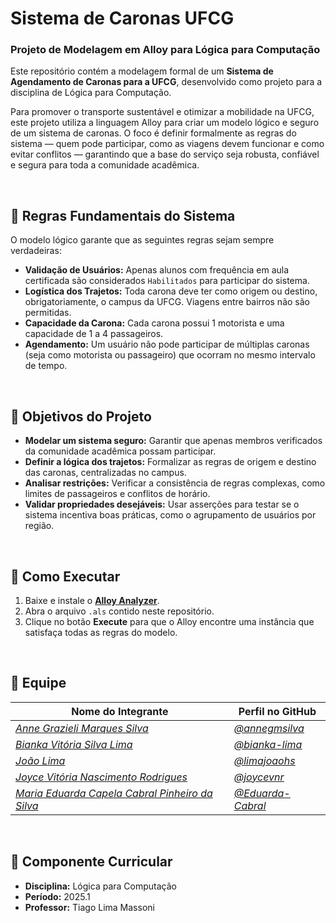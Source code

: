 # Sistema de Caronas UFCG
### Projeto de Modelagem em Alloy para Lógica para Computação

Este repositório contém a modelagem formal de um **Sistema de Agendamento de Caronas para a UFCG**, desenvolvido como projeto para a disciplina de Lógica para Computação.

Para promover o transporte sustentável e otimizar a mobilidade na UFCG, este projeto utiliza a linguagem Alloy para criar um modelo lógico e seguro de um sistema de caronas. O foco é definir formalmente as regras do sistema — quem pode participar, como as viagens devem funcionar e como evitar conflitos — garantindo que a base do serviço seja robusta, confiável e segura para toda a comunidade acadêmica.

<br>

## 📜 Regras Fundamentais do Sistema

O modelo lógico garante que as seguintes regras sejam sempre verdadeiras:

* **Validação de Usuários:** Apenas alunos com frequência em aula certificada são considerados `Habilitados` para participar do sistema.
* **Logística dos Trajetos:** Toda carona deve ter como origem ou destino, obrigatoriamente, o campus da UFCG. Viagens entre bairros não são permitidas.
* **Capacidade da Carona:** Cada carona possui 1 motorista e uma capacidade de 1 a 4 passageiros.
* **Agendamento:** Um usuário não pode participar de múltiplas caronas (seja como motorista ou passageiro) que ocorram no mesmo intervalo de tempo.

<br>

## 🎯 Objetivos do Projeto

* **Modelar um sistema seguro:** Garantir que apenas membros verificados da comunidade acadêmica possam participar.
* **Definir a lógica dos trajetos:** Formalizar as regras de origem e destino das caronas, centralizadas no campus.
* **Analisar restrições:** Verificar a consistência de regras complexas, como limites de passageiros e conflitos de horário.
* **Validar propriedades desejáveis:** Usar asserções para testar se o sistema incentiva boas práticas, como o agrupamento de usuários por região.

<br>

## 🚀 Como Executar

1.  Baixe e instale o **[Alloy Analyzer](https://alloytools.org/download.html)**.
2.  Abra o arquivo `.als` contido neste repositório.
3.  Clique no botão **Execute** para que o Alloy encontre uma instância que satisfaça todas as regras do modelo.

<br>

## 👥 Equipe

| Nome do Integrante                                | Perfil no GitHub                                   |
| ------------------------------------------------- | -------------------------------------------------- |
| *<ins>Anne Grazieli Marques Silva</ins>* | *<ins>[@annegmsilva](https://github.com/annegmsilva)</ins>* |
| *<ins>Bianka Vitória Silva Lima</ins>* | *<ins>[@bianka-lima](https://github.com/bianka-lima)</ins>* |
| *<ins>João Lima</ins>* | *<ins>[@limajoaohs](https://github.com/limajoaohs)</ins>* |
| *<ins>Joyce Vitória Nascimento Rodrigues</ins>* | *<ins>[@joycevnr](https://github.com/joycevnr)</ins>* |
| *<ins>Maria Eduarda Capela Cabral Pinheiro da Silva</ins>* | *<ins>[@Eduarda-Cabral](https://github.com/Eduarda-Cabral)</ins>* |

<br>

## 📘 Componente Curricular

* **Disciplina:** Lógica para Computação
* **Período:** 2025.1
* **Professor:** Tiago Lima Massoni
